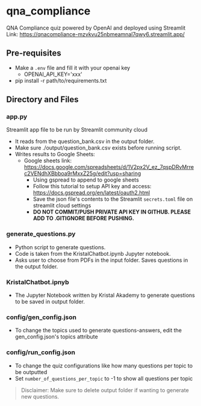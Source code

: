 # qna_compliance 
QNA Compliance quiz powered by OpenAI and deployed using Streamlit
Link: https://qnacompliance-mzvkvu25nbmeamnal7qwy6.streamlit.app/

## Pre-requisites
- Make a `.env` file and fill it with your openai key
    - OPENAI_API_KEY='xxx'
- pip install -r path/to/requirements.txt

## Directory and Files
### app.py
Streamlit app file to be run by Streamlit community cloud
- It reads from the question_bank.csv in the output folder.
- Make sure ./output/question_bank.csv exists before running script.
- Writes results to Google Sheets: 
  - Google sheets link: https://docs.google.com/spreadsheets/d/1V2px2V_ez_7qspDRvMrrec2VENdhXBbboa9rMxxZ25g/edit?usp=sharing
    - Using gspread to append to google sheets
    - Follow this tutorial to setup API key and access: https://docs.gspread.org/en/latest/oauth2.html
    - Save the json file's contents to the Streamlit `secrets.toml` file on streamlit cloud settings
    - <strong>DO NOT COMMIT/PUSH PRIVATE API KEY IN GITHUB. PLEASE ADD TO .GITIGNORE BEFORE PUSHING.</strong>


### generate_questions.py
- Python script to generate questions. 
- Code is taken from the KristalChatbot.ipynb Jupyter notebook.
- Asks user to choose from PDFs in the input folder.
Saves questions in the output folder.
    
### KristalChatbot.ipnyb
- The Jupyter Notebook written by Kristal Akademy to generate questions to be saved in output folder.

### config/gen_config.json
- To change the topics used to generate questions-answers, edit the gen_config.json's topics attribute

### config/run_config.json
- To change the quiz configurations like how many questions per topic to be outputted
- Set `number_of_questions_per_topic` to -1 to show all questions per topic

> Disclaimer: Make sure to delete output folder if wanting to generate new questions.


